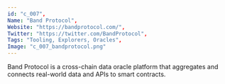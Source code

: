 ```yaml
--- 
id: "c_007", 
Name: "Band Protocol", 
Website: "https://bandprotocol.com/", 
Twitter: "https://twitter.com/BandProtocol", 
Tags: "Tooling, Explorers, Oracles", 
Image: "c_007_bandprotocol.png" 
--- 
```

<!--lang:en--> 
Band Protocol is a cross-chain data oracle platform that aggregates and connects real-world data and APIs to smart contracts.
<!--lang:es--] 
Band Protocol is a cross-chain data oracle platform that aggregates and connects real-world data and APIs to smart contracts.
<!--lang:de--] 
Band Protocol is a cross-chain data oracle platform that aggregates and connects real-world data and APIs to smart contracts.
<!--lang:fr--] 
Band Protocol is a cross-chain data oracle platform that aggregates and connects real-world data and APIs to smart contracts.
<!--lang:pl--] 
Band Protocol is a cross-chain data oracle platform that aggregates and connects real-world data and APIs to smart contracts.
<!--lang:pt--] 
Band Protocol is a cross-chain data oracle platform that aggregates and connects real-world data and APIs to smart contracts.
[!--lang:*--> 
